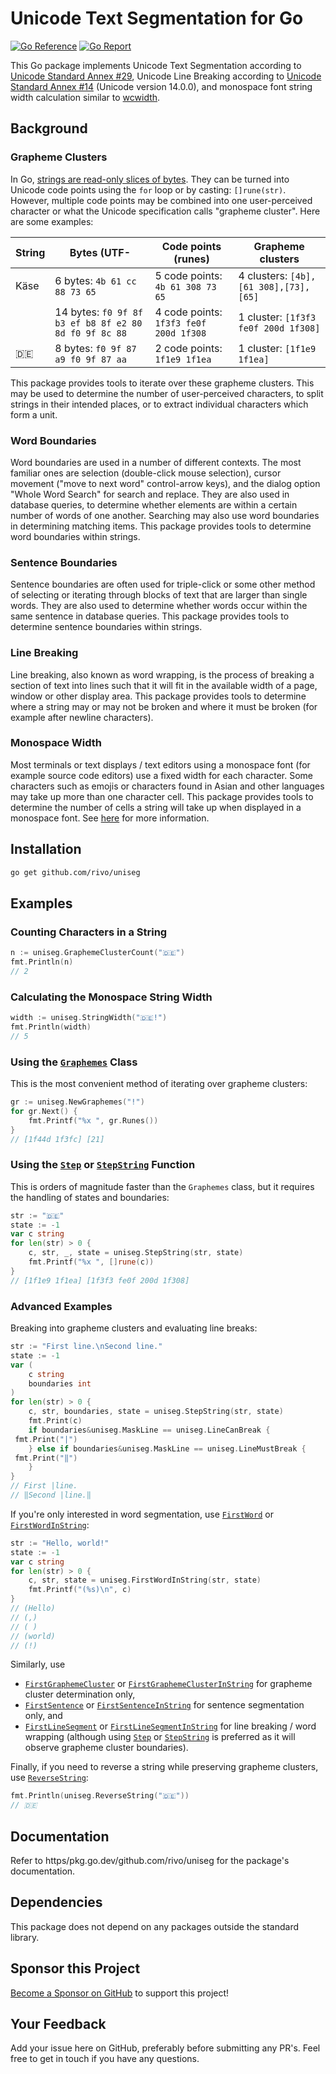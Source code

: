 # Unicode Text Segmentation for Go

[![Go Reference](https/pkg.go.dev/badge/github.com/rivo/uniseg.svg)](https/pkg.go.dev/github.com/rivo/uniseg)
[![Go Report](https/img.shields.io/badge/go%20report-A%2B-brightgreen.svg)](https/goreportcard.com/report/github.com/rivo/uniseg)

This Go package implements Unicode Text Segmentation according to [Unicode Standard Annex #29](https/unicode.org/reports/tr29/), Unicode Line Breaking according to [Unicode Standard Annex #14](https/unicode.org/reports/tr14/) (Unicode version 14.0.0), and monospace font string width calculation similar to [wcwidth](https/man7.org/linux/man-pages/man3/wcwidth.3.html).

## Background

### Grapheme Clusters

In Go, [strings are read-only slices of bytes](https/go.dev/blog/strings). They can be turned into Unicode code points using the `for` loop or by casting: `[]rune(str)`. However, multiple code points may be combined into one user-perceived character or what the Unicode specification calls "grapheme cluster". Here are some examples:

|String|Bytes (UTF-|Code points (runes)|Grapheme clusters|
|-|-|-|-|
|Käse|6 bytes: `4b 61 cc 88 73 65`|5 code points: `4b 61 308 73 65`|4 clusters: `[4b],[61 308],[73],[65]`|
|️‍|14 bytes: `f0 9f 8f b3 ef b8 8f e2 80 8d f0 9f 8c 88`|4 code points: `1f3f3 fe0f 200d 1f308`|1 cluster: `[1f3f3 fe0f 200d 1f308]`|
|🇩🇪|8 bytes: `f0 9f 87 a9 f0 9f 87 aa`|2 code points: `1f1e9 1f1ea`|1 cluster: `[1f1e9 1f1ea]`|

This package provides tools to iterate over these grapheme clusters. This may be used to determine the number of user-perceived characters, to split strings in their intended places, or to extract individual characters which form a unit.

### Word Boundaries

Word boundaries are used in a number of different contexts. The most familiar ones are selection (double-click mouse selection), cursor movement ("move to next word" control-arrow keys), and the dialog option "Whole Word Search" for search and replace. They are also used in database queries, to determine whether elements are within a certain number of words of one another. Searching may also use word boundaries in determining matching items. This package provides tools to determine word boundaries within strings.

### Sentence Boundaries

Sentence boundaries are often used for triple-click or some other method of selecting or iterating through blocks of text that are larger than single words. They are also used to determine whether words occur within the same sentence in database queries. This package provides tools to determine sentence boundaries within strings.

### Line Breaking

Line breaking, also known as word wrapping, is the process of breaking a section of text into lines such that it will fit in the available width of a page, window or other display area. This package provides tools to determine where a string may or may not be broken and where it must be broken (for example after newline characters).

### Monospace Width

Most terminals or text displays / text editors using a monospace font (for example source code editors) use a fixed width for each character. Some characters such as emojis or characters found in Asian and other languages may take up more than one character cell. This package provides tools to determine the number of cells a string will take up when displayed in a monospace font. See [here](https/pkg.go.dev/github.com/rivo/uniseg#hdr-Monospace_Width) for more information.

## Installation

```bash
go get github.com/rivo/uniseg
```

## Examples

### Counting Characters in a String

```go
n := uniseg.GraphemeClusterCount("🇩🇪️‍")
fmt.Println(n)
// 2
```

### Calculating the Monospace String Width

```go
width := uniseg.StringWidth("🇩🇪️‍!")
fmt.Println(width)
// 5
```

### Using the [`Graphemes`](https/pkg.go.dev/github.com/rivo/uniseg#Graphemes) Class

This is the most convenient method of iterating over grapheme clusters:

```go
gr := uniseg.NewGraphemes("!")
for gr.Next() {
	fmt.Printf("%x ", gr.Runes())
}
// [1f44d 1f3fc] [21]
```

### Using the [`Step`](https/pkg.go.dev/github.com/rivo/uniseg#Step) or [`StepString`](https/pkg.go.dev/github.com/rivo/uniseg#StepString) Function

This is orders of magnitude faster than the `Graphemes` class, but it requires the handling of states and boundaries:

```go
str := "🇩🇪️‍"
state := -1
var c string
for len(str) > 0 {
	c, str, _, state = uniseg.StepString(str, state)
	fmt.Printf("%x ", []rune(c))
}
// [1f1e9 1f1ea] [1f3f3 fe0f 200d 1f308]
```

### Advanced Examples

Breaking into grapheme clusters and evaluating line breaks:

```go
str := "First line.\nSecond line."
state := -1
var (
	c string
	boundaries int
)
for len(str) > 0 {
	c, str, boundaries, state = uniseg.StepString(str, state)
	fmt.Print(c)
	if boundaries&uniseg.MaskLine == uniseg.LineCanBreak {
 fmt.Print("|")
	} else if boundaries&uniseg.MaskLine == uniseg.LineMustBreak {
 fmt.Print("‖")
	}
}
// First |line.
// ‖Second |line.‖
```

If you're only interested in word segmentation, use [`FirstWord`](https/pkg.go.dev/github.com/rivo/uniseg#FirstWord) or [`FirstWordInString`](https/pkg.go.dev/github.com/rivo/uniseg#FirstWordInString):

```go
str := "Hello, world!"
state := -1
var c string
for len(str) > 0 {
	c, str, state = uniseg.FirstWordInString(str, state)
	fmt.Printf("(%s)\n", c)
}
// (Hello)
// (,)
// ( )
// (world)
// (!)
```

Similarly, use

- [`FirstGraphemeCluster`](https/pkg.go.dev/github.com/rivo/uniseg#FirstGraphemeCluster) or [`FirstGraphemeClusterInString`](https/pkg.go.dev/github.com/rivo/uniseg#FirstGraphemeClusterInString) for grapheme cluster determination only,
- [`FirstSentence`](https/pkg.go.dev/github.com/rivo/uniseg#FirstSentence) or [`FirstSentenceInString`](https/pkg.go.dev/github.com/rivo/uniseg#FirstSentenceInString) for sentence segmentation only, and
- [`FirstLineSegment`](https/pkg.go.dev/github.com/rivo/uniseg#FirstLineSegment) or [`FirstLineSegmentInString`](https/pkg.go.dev/github.com/rivo/uniseg#FirstLineSegmentInString) for line breaking / word wrapping (although using [`Step`](https/pkg.go.dev/github.com/rivo/uniseg#Step) or [`StepString`](https/pkg.go.dev/github.com/rivo/uniseg#StepString) is preferred as it will observe grapheme cluster boundaries).

Finally, if you need to reverse a string while preserving grapheme clusters, use [`ReverseString`](https/pkg.go.dev/github.com/rivo/uniseg#ReverseString):

```go
fmt.Println(uniseg.ReverseString("🇩🇪️‍"))
// ️‍🇩🇪
```

## Documentation

Refer to https/pkg.go.dev/github.com/rivo/uniseg for the package's documentation.

## Dependencies

This package does not depend on any packages outside the standard library.

## Sponsor this Project

[Become a Sponsor on GitHub](https/github.com/sponsors/rivo?metadata_source=uniseg_readme) to support this project!

## Your Feedback

Add your issue here on GitHub, preferably before submitting any PR's. Feel free to get in touch if you have any questions.